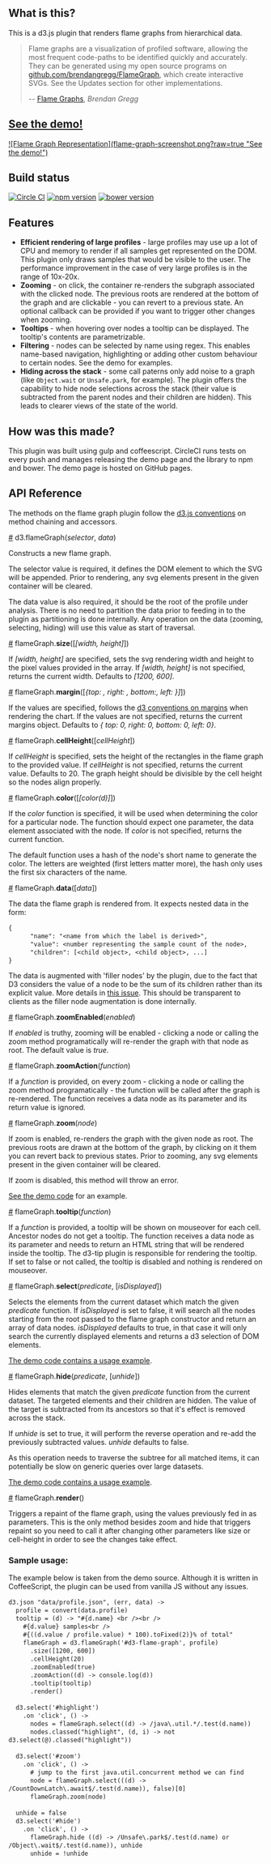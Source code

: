 ## What is this?

This is a d3.js plugin that renders flame graphs from hierarchical data.

> Flame graphs are a visualization of profiled software, allowing the most frequent code-paths to be identified quickly and accurately. They can be generated using my open source programs on [github.com/brendangregg/FlameGraph](http://github.com/brendangregg/FlameGraph), which create interactive SVGs. See the Updates section for other implementations.
>
> -- [Flame Graphs](http://www.brendangregg.com/flamegraphs.html), <cite>Brendan Gregg</cite>

## [See the demo!](http://cimi.github.io/d3-flame-graphs/)

<a href="http://cimi.github.io/d3-flame-graphs/">
![Flame Graph Representation](flame-graph-screenshot.png?raw=true "See the demo!")
</a>

## Build status
[![Circle CI](https://circleci.com/gh/cimi/d3-flame-graphs/tree/master.svg?style=svg)](https://circleci.com/gh/cimi/d3-flame-graphs/tree/master) [![npm version](https://badge.fury.io/js/d3-flame-graphs.svg)](https://badge.fury.io/js/d3-flame-graphs) [![bower version](https://badge.fury.io/bo/d3-flame-graphs.svg)](https://badge.fury.io/bo/d3-flame-graphs)

## Features

* __Efficient rendering of large profiles__ - large profiles may use up a lot of CPU and memory to render if all samples get represented on the DOM. This plugin only draws samples that would be visible to the user. The performance improvement in the case of very large profiles is in the range of 10x-20x.
* __Zooming__ - on click, the container re-renders the subgraph associated with the clicked node. The previous roots are rendered at the bottom of the graph and are clickable - you can revert to a previous state. An optional callback can be provided if you want to trigger other changes when zooming.
* __Tooltips__ - when hovering over nodes a tooltip can be displayed. The tooltip's contents are parametrizable.
* __Filtering__ - nodes can be selected by name using regex. This enables name-based navigation, highlighting or adding other custom behaviour to certain nodes. See the demo for examples.
* __Hiding across the stack__ - some call paterns only add noise to a graph (like `Object.wait` or `Unsafe.park`, for example). The plugin offers the capability to hide node selections across the stack (their value is subtracted from the parent nodes and their children are hidden). This leads to clearer views of the state of the world. 

## How was this made?

This plugin was built using gulp and coffeescript. CircleCI runs tests on every push and manages releasing the demo page and the library to npm and bower. The demo page is hosted on GitHub pages.

## API Reference

The methods on the flame graph plugin follow the [d3.js conventions](http://bost.ocks.org/mike/chart/) on method chaining and accessors.

<a href="#flameGraph">#</a> d3.flameGraph(_selector_, _data_)

Constructs a new flame graph.

The selector value is required, it defines the DOM element to which the SVG will be appended. Prior to rendering, any svg elements present in the given container will be cleared.

The data value is also required, it should be the root of the profile under analysis. There is no need to partition the data prior to feeding in to the plugin as partitioning is done internally. Any operation on the data (zooming, selecting, hiding) will use this value as start of traversal. 

<a href="#size">#</a> flameGraph.__size__([_[width, height]_])

If _[width, height]_ are specified, sets the svg rendering width and height to the pixel values provided in the array. If _[width, height]_ is not specified, returns the current width. Defaults to _[1200, 600]_.

<a href="#margin">#</a> flameGraph.__margin__([_{top: , right: , bottom:, left: }]_])

If the values are specified, follows the [d3 conventions on margins](http://bl.ocks.org/mbostock/3019563) when rendering the chart. If the values are not specified, returns the current margins object. Defaults to _{ top: 0, right: 0, bottom: 0, left: 0}_.

<a href="#cellHeight">#</a> flameGraph.__cellHeight__([_cellHeight_])

If _cellHeight_ is specified, sets the height of the rectangles in the flame graph to the provided value. If _cellHeight_ is not specified, returns the current value. Defaults to 20. The graph height should be divisible by the cell height so the nodes align properly.

<a href="#color">#</a> flameGraph.__color__([_[color(d)]_])

If the _color_ function is specified, it will be used when determining the color for a particular node. The function should expect one parameter, the data element associated with the node. If _color_ is not specified, returns the current function.

The default function uses a hash of the node's short name to generate the color. The letters are weighted (first letters matter more), the hash only uses the first six characters of the name.

<a href="#data">#</a> flameGraph.__data__([_data_])

The data the flame graph is rendered from. It expects nested data in the form:

```
{
      "name": "<name from which the label is derived>",
      "value": <number representing the sample count of the node>,
      "children": [<child object>, <child object>, ...]
}
```

The data is augmented with 'filler nodes' by the plugin, due to the fact that D3 considers the value of a node to be the sum of its children rather than its explicit value. More details in [this issue](https://github.com/mbostock/d3/pull/574). This should be transparent to clients as the filler node augmentation is done internally.

<a href="#zoomEnabled">#</a> flameGraph.__zoomEnabled__(_enabled_)

If _enabled_ is truthy, zooming will be enabled - clicking a node or calling the zoom method programatically will re-render the graph with that node as root. The default value is _true_.

<a href="#zoomAction">#</a> flameGraph.__zoomAction__(_function_)

If a _function_ is provided, on every zoom - clicking a node or calling the zoom method programatically - the function will be called after the graph is re-rendered. The function receives a data node as its parameter and its return value is ignored.

<a href="#zoom">#</a> flameGraph.__zoom__(_node_)

If zoom is enabled, re-renders the graph with the given node as root. The previous roots are drawn at the bottom of the graph, by clicking on it them you can revert back to previous states. Prior to zooming, any svg elements present in the given container will be cleared.

If zoom is disabled, this method will throw an error.

[See the demo code](https://github.com/cimi/d3-flame-graphs/blob/master/demo/src/demo.coffee#L69) for an example.

<a href="#tooltip">#</a> flameGraph.__tooltip__(_function_)

If a _function_ is provided, a tooltip will be shown on mouseover for each cell. Ancestor nodes do not get a tooltip. The function receives a data node as its parameter and needs to return an HTML string that will be rendered inside the tooltip. The d3-tip plugin is responsible for rendering the tooltip. If set to false or not called, the tooltip is disabled and nothing is rendered on mouseover.

<a href="#select">#</a> flameGraph.__select__(_predicate_, [_isDisplayed_])

Selects the elements from the current dataset which match the given _predicate_ function. If _isDisplayed_ is set to false, it will search all the nodes starting from the root passed to the flame graph constructor and return an array of data nodes. _isDisplayed_ defaults to true, in that case it will only search the currently displayed elements and returns a d3 selection of DOM elements.

[The demo code contains a usage example](https://github.com/cimi/d3-flame-graphs/blob/master/demo/src/demo.coffee).

<a href="#hide">#</a> flameGraph.__hide__(_predicate_, [_unhide_])

Hides elements that match the given _predicate_ function from the current dataset. The targeted elements and their children are hidden. The value of the target is subtracted from its ancestors so that it's effect is removed across the stack.

If _unhide_ is set to true, it will perform the reverse operation and re-add the previously subtracted values. _unhide_ defaults to false.

As this operation needs to traverse the subtree for all matched items, it can potentially be slow on generic queries over large datasets.

[The demo code contains a usage example](https://github.com/cimi/d3-flame-graphs/blob/master/demo/src/demo.coffee).

<a href="#render">#</a> flameGraph.__render__()

Triggers a repaint of the flame graph, using the values previously fed in as parameters. This is the only method besides zoom and hide that triggers repaint so you need to call it after changing other parameters like size or cell-height in order to see the changes take effect.

### Sample usage:

The example below is taken from the demo source. Although it is written in CoffeeScript, the plugin can be used from vanilla JS without any issues.

```
d3.json "data/profile.json", (err, data) ->
  profile = convert(data.profile)
  tooltip = (d) -> "#{d.name} <br /><br />
    #{d.value} samples<br />
    #{((d.value / profile.value) * 100).toFixed(2)}% of total"
    flameGraph = d3.flameGraph('#d3-flame-graph', profile)
      .size([1200, 600])
      .cellHeight(20)
      .zoomEnabled(true)
      .zoomAction((d) -> console.log(d))
      .tooltip(tooltip)
      .render()

  d3.select('#highlight')
    .on 'click', () ->
      nodes = flameGraph.select((d) -> /java\.util.*/.test(d.name))
      nodes.classed("highlight", (d, i) -> not d3.select(@).classed("highlight"))

  d3.select('#zoom')
    .on 'click', () ->
      # jump to the first java.util.concurrent method we can find
      node = flameGraph.select(((d) -> /CountDownLatch\.await$/.test(d.name)), false)[0]
      flameGraph.zoom(node)

  unhide = false
  d3.select('#hide')
    .on 'click', () ->
      flameGraph.hide ((d) -> /Unsafe\.park$/.test(d.name) or /Object\.wait$/.test(d.name)), unhide
      unhide = !unhide
```
